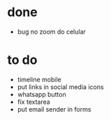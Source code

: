 # done

- bug no zoom do celular

# to do

- timeline mobile
- put links in social media icons
- whatsapp button
- fix textarea
- put email sender in forms

